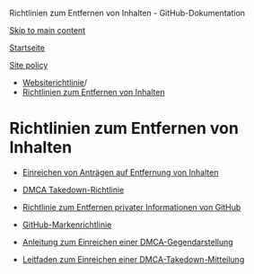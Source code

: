 Richtlinien zum Entfernen von Inhalten - GitHub-Dokumentation

[Skip to main content](#main-content)

[Startseite](/de)

[Site policy](/de/site-policy)

* [Websiterichtlinie](/de/site-policy)/
* [Richtlinien zum Entfernen von Inhalten](/de/site-policy/content-removal-policies)

Richtlinien zum Entfernen von Inhalten
==========

* [Einreichen von Anträgen auf Entfernung von Inhalten](/de/site-policy/content-removal-policies/submitting-content-removal-requests)

* [DMCA Takedown-Richtlinie](/de/site-policy/content-removal-policies/dmca-takedown-policy)

* [Richtlinie zum Entfernen privater Informationen von GitHub](/de/site-policy/content-removal-policies/github-private-information-removal-policy)

* [GitHub-Markenrichtlinie](/de/site-policy/content-removal-policies/github-trademark-policy)

* [Anleitung zum Einreichen einer DMCA-Gegendarstellung](/de/site-policy/content-removal-policies/guide-to-submitting-a-dmca-counter-notice)

* [Leitfaden zum Einreichen einer DMCA-Takedown-Mitteilung](/de/site-policy/content-removal-policies/guide-to-submitting-a-dmca-takedown-notice)
